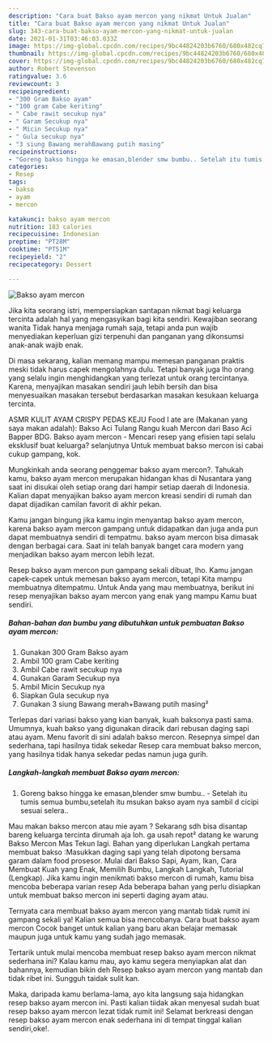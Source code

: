 ```yaml
---
description: "Cara buat Bakso ayam mercon yang nikmat Untuk Jualan"
title: "Cara buat Bakso ayam mercon yang nikmat Untuk Jualan"
slug: 343-cara-buat-bakso-ayam-mercon-yang-nikmat-untuk-jualan
date: 2021-01-31T03:46:03.033Z
image: https://img-global.cpcdn.com/recipes/9bc44824203b6760/680x482cq70/bakso-ayam-mercon-foto-resep-utama.jpg
thumbnail: https://img-global.cpcdn.com/recipes/9bc44824203b6760/680x482cq70/bakso-ayam-mercon-foto-resep-utama.jpg
cover: https://img-global.cpcdn.com/recipes/9bc44824203b6760/680x482cq70/bakso-ayam-mercon-foto-resep-utama.jpg
author: Robert Stevenson
ratingvalue: 3.6
reviewcount: 3
recipeingredient:
- "300 Gram Bakso ayam"
- "100 gram Cabe keriting"
- " Cabe rawit secukup nya"
- " Garam Secukup nya"
- " Micin Secukup nya"
- " Gula secukup nya"
- "3 siung Bawang merahBawang putih masing"
recipeinstructions:
- "Goreng bakso hingga ke emasan,blender smw bumbu.. Setelah itu tumis semua bumbu,setelah itu msukan bakso ayam nya sambil d cicipi sesuai selera.."
categories:
- Resep
tags:
- bakso
- ayam
- mercon

katakunci: bakso ayam mercon 
nutrition: 183 calories
recipecuisine: Indonesian
preptime: "PT28M"
cooktime: "PT51M"
recipeyield: "2"
recipecategory: Dessert

---
```



![Bakso ayam mercon](https://img-global.cpcdn.com/recipes/9bc44824203b6760/680x482cq70/bakso-ayam-mercon-foto-resep-utama.jpg)

Jika kita seorang istri, mempersiapkan santapan nikmat bagi keluarga tercinta adalah hal yang mengasyikan bagi kita sendiri. Kewajiban seorang  wanita Tidak hanya menjaga rumah saja, tetapi anda pun wajib menyediakan keperluan gizi terpenuhi dan panganan yang dikonsumsi anak-anak wajib enak.

Di masa  sekarang, kalian memang mampu memesan panganan praktis meski tidak harus capek mengolahnya dulu. Tetapi banyak juga lho orang yang selalu ingin menghidangkan yang terlezat untuk orang tercintanya. Karena, menyajikan masakan sendiri jauh lebih bersih dan bisa menyesuaikan masakan tersebut berdasarkan masakan kesukaan keluarga tercinta. 

ASMR KULIT AYAM CRISPY PEDAS KEJU Food I ate are (Makanan yang saya makan adalah): Bakso Aci Tulang Rangu kuah Mercon dari Baso Aci Bapper BDG. Bakso ayam mercon - Mencari resep yang efisien tapi selalu eksklusif buat keluarga? selanjutnya Untuk membuat bakso mercon isi cabai cukup gampang, kok.

Mungkinkah anda seorang penggemar bakso ayam mercon?. Tahukah kamu, bakso ayam mercon merupakan hidangan khas di Nusantara yang saat ini disukai oleh setiap orang dari hampir setiap daerah di Indonesia. Kalian dapat menyajikan bakso ayam mercon kreasi sendiri di rumah dan dapat dijadikan camilan favorit di akhir pekan.

Kamu jangan bingung jika kamu ingin menyantap bakso ayam mercon, karena bakso ayam mercon gampang untuk didapatkan dan juga anda pun dapat membuatnya sendiri di tempatmu. bakso ayam mercon bisa dimasak dengan berbagai cara. Saat ini telah banyak banget cara modern yang menjadikan bakso ayam mercon lebih lezat.

Resep bakso ayam mercon pun gampang sekali dibuat, lho. Kamu jangan capek-capek untuk memesan bakso ayam mercon, tetapi Kita mampu membuatnya ditempatmu. Untuk Anda yang mau membuatnya, berikut ini resep menyajikan bakso ayam mercon yang enak yang mampu Kamu buat sendiri.

<!--inarticleads1-->

##### Bahan-bahan dan bumbu yang dibutuhkan untuk pembuatan Bakso ayam mercon:

1. Gunakan 300 Gram Bakso ayam
1. Ambil 100 gram Cabe keriting
1. Ambil  Cabe rawit secukup nya
1. Gunakan  Garam Secukup nya
1. Ambil  Micin Secukup nya
1. Siapkan  Gula secukup nya
1. Gunakan 3 siung Bawang merah+Bawang putih masing²


Terlepas dari variasi bakso yang kian banyak, kuah baksonya pasti sama. Umumnya, kuah bakso yang digunakan diracik dari rebusan daging sapi atau ayam. Menu favorit di sini adalah bakso mercon. Resepnya simpel dan sederhana, tapi hasilnya tidak sekedar Resep cara membuat bakso mercon, yang hasilnya tidak hanya sekedar pedas namun juga gurih. 

<!--inarticleads2-->

##### Langkah-langkah membuat Bakso ayam mercon:

1. Goreng bakso hingga ke emasan,blender smw bumbu.. - Setelah itu tumis semua bumbu,setelah itu msukan bakso ayam nya sambil d cicipi sesuai selera..


Mau makan bakso mercon atau mie ayam ? Sekarang sdh bisa disantap bareng keluarga tercinta dirumah aja loh. ga usah repot² datang ke warung Bakso Mercon Mas Tekun lagi. Bahan yang diperlukan Langkah pertama membuat bakso :Masukkan daging sapi yang telah dipotong bersama garam dalam food prosesor. Mulai dari Bakso Sapi, Ayam, Ikan, Cara Membuat Kuah yang Enak, Memilih Bumbu, Langkah Langkah, Tutorial (Lengkap). Jika kamu ingin menikmati bakso mercon di rumah, kamu bisa mencoba beberapa varian resep Ada beberapa bahan yang perlu disiapkan untuk membuat bakso mercon ini seperti daging ayam atau. 

Ternyata cara membuat bakso ayam mercon yang mantab tidak rumit ini gampang sekali ya! Kalian semua bisa mencobanya. Cara buat bakso ayam mercon Cocok banget untuk kalian yang baru akan belajar memasak maupun juga untuk kamu yang sudah jago memasak.

Tertarik untuk mulai mencoba membuat resep bakso ayam mercon nikmat sederhana ini? Kalau kamu mau, ayo kamu segera menyiapkan alat dan bahannya, kemudian bikin deh Resep bakso ayam mercon yang mantab dan tidak ribet ini. Sungguh taidak sulit kan. 

Maka, daripada kamu berlama-lama, ayo kita langsung saja hidangkan resep bakso ayam mercon ini. Pasti kalian tiidak akan menyesal sudah buat resep bakso ayam mercon lezat tidak rumit ini! Selamat berkreasi dengan resep bakso ayam mercon enak sederhana ini di tempat tinggal kalian sendiri,oke!.

